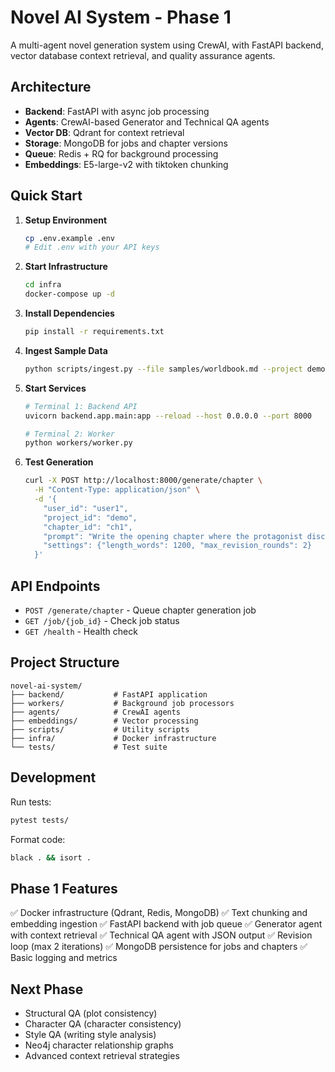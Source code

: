 # Novel AI System - Phase 1

A multi-agent novel generation system using CrewAI, with FastAPI backend, vector database context retrieval, and quality assurance agents.

## Architecture

- **Backend**: FastAPI with async job processing
- **Agents**: CrewAI-based Generator and Technical QA agents
- **Vector DB**: Qdrant for context retrieval
- **Storage**: MongoDB for jobs and chapter versions
- **Queue**: Redis + RQ for background processing
- **Embeddings**: E5-large-v2 with tiktoken chunking

## Quick Start

1. **Setup Environment**
   ```bash
   cp .env.example .env
   # Edit .env with your API keys
   ```

2. **Start Infrastructure**
   ```bash
   cd infra
   docker-compose up -d
   ```

3. **Install Dependencies**
   ```bash
   pip install -r requirements.txt
   ```

4. **Ingest Sample Data**
   ```bash
   python scripts/ingest.py --file samples/worldbook.md --project demo
   ```

5. **Start Services**
   ```bash
   # Terminal 1: Backend API
   uvicorn backend.app.main:app --reload --host 0.0.0.0 --port 8000
   
   # Terminal 2: Worker
   python workers/worker.py
   ```

6. **Test Generation**
   ```bash
   curl -X POST http://localhost:8000/generate/chapter \
     -H "Content-Type: application/json" \
     -d '{
       "user_id": "user1",
       "project_id": "demo",
       "chapter_id": "ch1",
       "prompt": "Write the opening chapter where the protagonist discovers their magical abilities",
       "settings": {"length_words": 1200, "max_revision_rounds": 2}
     }'
   ```

## API Endpoints

- `POST /generate/chapter` - Queue chapter generation job
- `GET /job/{job_id}` - Check job status
- `GET /health` - Health check

## Project Structure

```
novel-ai-system/
├── backend/           # FastAPI application
├── workers/           # Background job processors
├── agents/            # CrewAI agents
├── embeddings/        # Vector processing
├── scripts/           # Utility scripts
├── infra/             # Docker infrastructure
└── tests/             # Test suite
```

## Development

Run tests:
```bash
pytest tests/
```

Format code:
```bash
black . && isort .
```

## Phase 1 Features

✅ Docker infrastructure (Qdrant, Redis, MongoDB)
✅ Text chunking and embedding ingestion
✅ FastAPI backend with job queue
✅ Generator agent with context retrieval
✅ Technical QA agent with JSON output
✅ Revision loop (max 2 iterations)
✅ MongoDB persistence for jobs and chapters
✅ Basic logging and metrics

## Next Phase

- Structural QA (plot consistency)
- Character QA (character consistency)
- Style QA (writing style analysis)
- Neo4j character relationship graphs
- Advanced context retrieval strategies